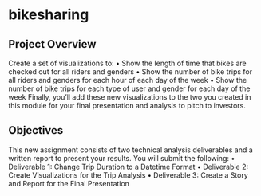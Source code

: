# bikesharing

## Project Overview
Create a set of visualizations to:
•	Show the length of time that bikes are checked out for all riders and genders
•	Show the number of bike trips for all riders and genders for each hour of each day of the week
•	Show the number of bike trips for each type of user and gender for each day of the week
Finally, you’ll add these new visualizations to the two you created in this module for your final presentation and analysis to pitch to investors.

## Objectives
This new assignment consists of two technical analysis deliverables and a written report to present your results. You will submit the following:
•	Deliverable 1: Change Trip Duration to a Datetime Format
•	Deliverable 2: Create Visualizations for the Trip Analysis
•	Deliverable 3: Create a Story and Report for the Final Presentation

